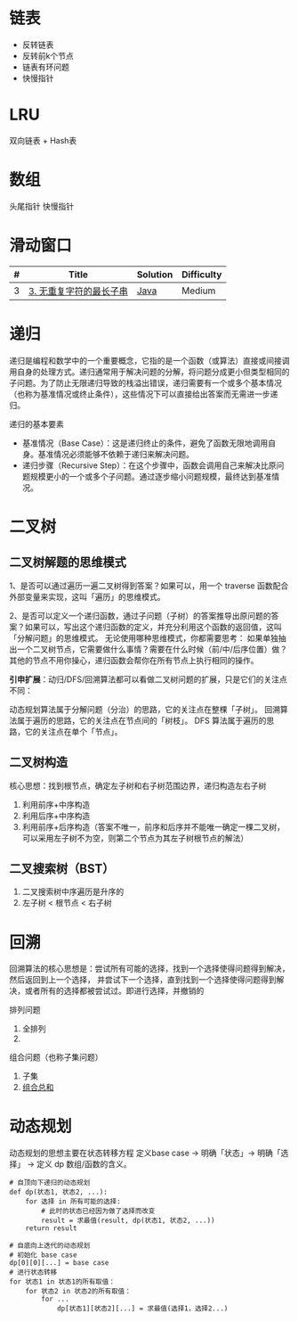 # 链表
- 反转链表
- 反转前k个节点
- 链表有环问题
- 快慢指针

# LRU
双向链表 + Hash表

# 数组
头尾指针
快慢指针

# 滑动窗口
| #   | Title | Solution                                                                                 | Difficulty |
|-----| ----- |------------------------------------------------------------------------------------------|------------|
| 3   |[3. 无重复字符的最长子串](https://leetcode.cn/problems/longest-substring-without-repeating-characters/description/) | [Java](src/doublepointer/slidewindow/Solution3.java) | Medium |

# 递归
递归是编程和数学中的一个重要概念，它指的是一个函数（或算法）直接或间接调用自身的处理方式。递归通常用于解决问题的分解，将问题分成更小但类型相同的子问题。为了防止无限递归导致的栈溢出错误，递归需要有一个或多个基本情况（也称为基准情况或终止条件），这些情况下可以直接给出答案而无需进一步递归。

递归的基本要素 
- 基准情况（Base Case）：这是递归终止的条件，避免了函数无限地调用自身。基准情况必须能够不依赖于递归来解决问题。 
- 递归步骤（Recursive Step）：在这个步骤中，函数会调用自己来解决比原问题规模更小的一个或多个子问题。通过逐步缩小问题规模，最终达到基准情况。


# 二叉树
## 二叉树解题的思维模式
1、是否可以通过遍历一遍二叉树得到答案？如果可以，用一个 traverse 函数配合外部变量来实现，这叫「遍历」的思维模式。

2、是否可以定义一个递归函数，通过子问题（子树）的答案推导出原问题的答案？如果可以，写出这个递归函数的定义，并充分利用这个函数的返回值，这叫「分解问题」的思维模式。
无论使用哪种思维模式，你都需要思考：
如果单独抽出一个二叉树节点，它需要做什么事情？需要在什么时候（前/中/后序位置）做？其他的节点不用你操心，递归函数会帮你在所有节点上执行相同的操作。

**引申扩展**：动归/DFS/回溯算法都可以看做二叉树问题的扩展，只是它们的关注点不同：

动态规划算法属于分解问题（分治）的思路，它的关注点在整棵「子树」。
回溯算法属于遍历的思路，它的关注点在节点间的「树枝」。
DFS 算法属于遍历的思路，它的关注点在单个「节点」。
## 二叉树构造
核心思想：找到根节点，确定左子树和右子树范围边界，递归构造左右子树

1. 利用前序+中序构造
2. 利用后序+中序构造
3. 利用前序+后序构造（答案不唯一，前序和后序并不能唯一确定一棵二叉树，可以采用左子树不为空，则第二个节点为其左子树根节点的解法）

## 二叉搜索树（BST）
1. 二叉搜索树中序遍历是升序的
2. 左子树 < 根节点 < 右子树


# 回溯
回溯算法的核心思想是：尝试所有可能的选择，找到一个选择使得问题得到解决， 然后返回到上一个选择， 
并尝试下一个选择，直到找到一个选择使得问题得到解决，或者所有的选择都被尝试过。即进行选择，并撤销的

排列问题
1. 全排列
2. 
组合问题（也称子集问题）
1. 子集
2. [组合总和](https://leetcode.cn/problems/combination-sum/)


# 动态规划
动态规划的思想主要在状态转移方程
定义base case -> 明确「状态」-> 明确「选择」 -> 定义 dp 数组/函数的含义。


```angular2html
# 自顶向下递归的动态规划
def dp(状态1, 状态2, ...):
    for 选择 in 所有可能的选择:
        # 此时的状态已经因为做了选择而改变
        result = 求最值(result, dp(状态1, 状态2, ...))
    return result

# 自底向上迭代的动态规划
# 初始化 base case
dp[0][0][...] = base case
# 进行状态转移
for 状态1 in 状态1的所有取值：
    for 状态2 in 状态2的所有取值：
        for ...
            dp[状态1][状态2][...] = 求最值(选择1，选择2...)
```